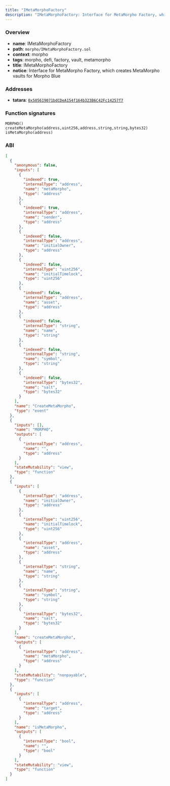 ```yaml
---
title: "IMetaMorphoFactory"
description: "IMetaMorphoFactory: Interface for MetaMorpho Factory, which creates MetaMorpho vaults for Morpho Blue"
---
```


### Overview

- **name**: IMetaMorphoFactory
- **path**: `morpho/IMetaMorphoFactory.sol`
- **context**: morpho
- **tags**: morpho, defi, factory, vault, metamorpho
- **title**: IMetaMorphoFactory
- **notice**: Interface for MetaMorpho Factory, which creates MetaMorpho vaults for Morpho Blue

### Addresses

- **tatara**: [`0x505619071bdCDeA154f164b323B6C42Fc14257f7`](https://explorer.tatara.katana.network/address/0x505619071bdCDeA154f164b323B6C42Fc14257f7)

### Function signatures

```
MORPHO()
createMetaMorpho(address,uint256,address,string,string,bytes32)
isMetaMorpho(address)
```

### ABI

```json
[
  {
    "anonymous": false,
    "inputs": [
      {
        "indexed": true,
        "internalType": "address",
        "name": "metaMorpho",
        "type": "address"
      },
      {
        "indexed": true,
        "internalType": "address",
        "name": "sender",
        "type": "address"
      },
      {
        "indexed": false,
        "internalType": "address",
        "name": "initialOwner",
        "type": "address"
      },
      {
        "indexed": false,
        "internalType": "uint256",
        "name": "initialTimelock",
        "type": "uint256"
      },
      {
        "indexed": false,
        "internalType": "address",
        "name": "asset",
        "type": "address"
      },
      {
        "indexed": false,
        "internalType": "string",
        "name": "name",
        "type": "string"
      },
      {
        "indexed": false,
        "internalType": "string",
        "name": "symbol",
        "type": "string"
      },
      {
        "indexed": false,
        "internalType": "bytes32",
        "name": "salt",
        "type": "bytes32"
      }
    ],
    "name": "CreateMetaMorpho",
    "type": "event"
  },
  {
    "inputs": [],
    "name": "MORPHO",
    "outputs": [
      {
        "internalType": "address",
        "name": "",
        "type": "address"
      }
    ],
    "stateMutability": "view",
    "type": "function"
  },
  {
    "inputs": [
      {
        "internalType": "address",
        "name": "initialOwner",
        "type": "address"
      },
      {
        "internalType": "uint256",
        "name": "initialTimelock",
        "type": "uint256"
      },
      {
        "internalType": "address",
        "name": "asset",
        "type": "address"
      },
      {
        "internalType": "string",
        "name": "name",
        "type": "string"
      },
      {
        "internalType": "string",
        "name": "symbol",
        "type": "string"
      },
      {
        "internalType": "bytes32",
        "name": "salt",
        "type": "bytes32"
      }
    ],
    "name": "createMetaMorpho",
    "outputs": [
      {
        "internalType": "address",
        "name": "metaMorpho",
        "type": "address"
      }
    ],
    "stateMutability": "nonpayable",
    "type": "function"
  },
  {
    "inputs": [
      {
        "internalType": "address",
        "name": "target",
        "type": "address"
      }
    ],
    "name": "isMetaMorpho",
    "outputs": [
      {
        "internalType": "bool",
        "name": "",
        "type": "bool"
      }
    ],
    "stateMutability": "view",
    "type": "function"
  }
]
```
